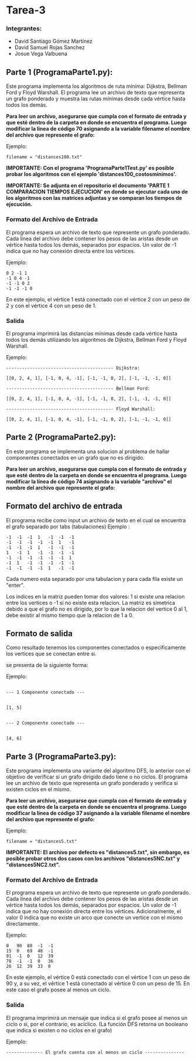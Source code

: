 # Tarea-3
### Integrantes:
- David Santiago Gómez Martínez
- David Samuel Rojas Sanchez
- Josue Vega Valbuena

## Parte 1 (ProgramaParte1.py):
Este programa implementa los algoritmos de ruta mínima: Dijkstra, Bellman Ford y Floyd Warshall. El programa lee un archivo de texto que representa un grafo ponderado y muestra las rutas mínimas desde cada vértice hasta todos los demás.

**Para leer un archivo, asegurarse que cumpla con el formato de entrada y que esté dentro de la carpeta en donde se encuentra el programa. Luego modificar la línea de código 70 asignando a la variable filename el nombre del archivo que represente el grafo:** 

Ejemplo:

```
filename = "distances100.txt"
```

**IMPORTANTE: Con el programa 'ProgramaParte1Test.py' es posible probar los algoritmos con el ejemplo 'distances100_costosminimos'.**

**IMPORTANTE: Se adjunta en el repositorio el documento 'PARTE 1 COMPARACION TIEMPOS EJECUCION' en donde se ejecutar cada uno de los algoritmos con las matrices adjuntas y se comparan los tiempos de ejecución.**

### Formato del Archivo de Entrada
El programa espera un archivo de texto que represente un grafo ponderado. Cada línea del archivo debe contener los pesos de las aristas desde un vértice hasta todos los demás, separados por espacios. Un valor de -1 indica que no hay conexión directa entre los vértices.

Ejemplo:

```
0 2 -1 1
-1 0 4 -1
-1 -1 0 2
-1 -1 -1 0
```

En este ejemplo, el vértice 1 está conectado con el vértice 2 con un peso de 2 y con el vértice 4 con un peso de 1.

### Salida
El programa imprimirá las distancias mínimas desde cada vértice hasta todos los demás utilizando los algoritmos de Dijkstra, Bellman Ford y Floyd Warshall.

Ejemplo:

```
----------------------------------------- Dijkstra:

[[0, 2, 4, 1], [-1, 0, 4, -1], [-1, -1, 0, 2], [-1, -1, -1, 0]]

----------------------------------------- Bellman Ford:

[[0, 2, 4, 1], [-1, 0, 4, -1], [-1, -1, 0, 2], [-1, -1, -1, 0]]

----------------------------------------- Floyd Warshall:

[[0, 2, 4, 1], [-1, 0, 4, -1], [-1, -1, 0, 2], [-1, -1, -1, 0]]
```


## Parte 2 (ProgramaParte2.py):

En este programa se implementa una solucion al problema de hallar componentes conectados en un grafo que no es dirigido.

**Para leer un archivo, asegurarse que cumpla con el formato de entrada y que esté dentro de la carpeta en donde se encuentra el programa. Luego modificar la línea de código 74 asignando a la variable "archivo" el nombre del archivo que represente el grafo:** 


## Formato del archivo de entrada 
El programa recibe como input un archivo de texto en el cual se encuentra el grafo separado por tabs (tabulaciones) 
Ejemplo : 
```
-1	-1	-1	1	-1	-1	-1
-1	-1	-1	-1	-1	1	-1
-1	-1	-1	1	-1	-1	-1
1	-1	1	-1	-1	-1	-1
-1	-1	-1	-1	-1	-1	1
-1	1	-1	-1	-1	-1	-1
-1	-1	-1	-1	1	-1	-1
```
Cada numero esta separado por una tabulacion y para cada fila existe un "enter".

Los indices en la matriz pueden tomar dos valores: 1 si existe una relacion entre los vertices o -1 si no existe esta relacion.
La matriz es simetrica debido a que el grafo no es dirigido, por lo que la relacion del vertice 0 al 1, debe existir al mismo tiempo que la relacion de 1 a 0.

## Formato de salida 

Como resultado tenemos los componentes conectados o especificamente los vertices que se conectan entre si.

se presenta de la siguiente forma:

Ejemplo: 

```

--- 1 Componente conectado ---


[1, 5]


--- 2 Componente conectado ---


[4, 6]

```


## Parte 3 (ProgramaParte3.py):
Este programa implementa una variante del algoritmo DFS, lo anterior con el objetivo de verificar si un grafo dirigido dado tiene o no ciclos. El programa lee un archivo de texto que representa un grafo ponderado y verifica si existen ciclos en el mismo.

**Para leer un archivo, asegurarse que cumpla con el formato de entrada y que esté dentro de la carpeta en donde se encuentra el programa. Luego modificar la línea de código 37 asignando a la variable filename el nombre del archivo que represente el grafo:** 

Ejemplo:

```
filename = "distances5.txt"
```

**IMPORTANTE: El archivo por defecto es "distances5.txt", sin embargo, es posible probar otros dos casos con los archivos "distances5NC.txt" y "distances5NC2.txt".**

### Formato del Archivo de Entrada
El programa espera un archivo de texto que represente un grafo ponderado. Cada línea del archivo debe contener los pesos de las aristas desde un vértice hasta todos los demás, separados por espacios. Un valor de -1 indica que no hay conexión directa entre los vértices. Adicionalmente, el valor 0 indica que no existe un arco que conecte un vertice con el mismo directamente. 

Ejemplo:

```
0	90	80	-1	-1
15	0	69	48	-1
91	-1	0	12	39
78	-1	-1	0	36
26	12	39	33	0
```

En este ejemplo, el vértice 0 está conectado con el vértice 1 con un peso de 90 y, a su vez, el vértice 1 está conectado al vértice 0 con un peso de 15. En este caso el grafo posee al menos un ciclo.

### Salida
El programa imprimirá un mensaje que indica si el grafo posee al menos un ciclo o si, por el contrario, es acíclico. (La función DFS retorna un booleano que indica si existen o no ciclos en el grafo)

Ejemplo:

```
-------------- El grafo cuenta con al menos un ciclo ---------------
```
